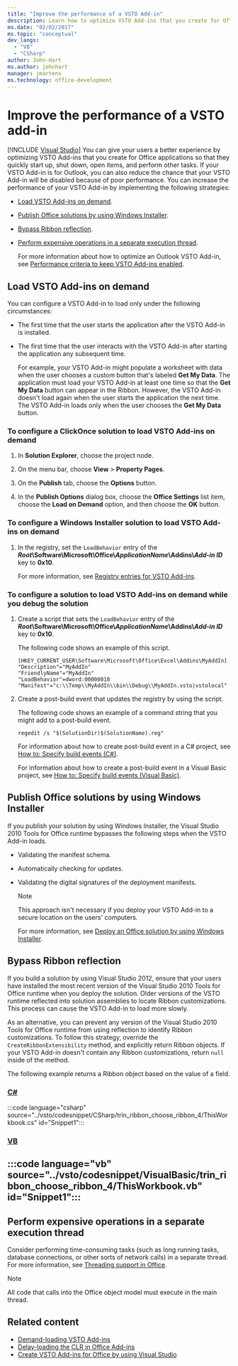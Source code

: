 ```yaml
---
title: "Improve the performance of a VSTO Add-in"
description: Learn how to optimize VSTO Add-ins that you create for Office applications so that they quickly start up, shut down, open items, and perform other tasks.
ms.date: "02/02/2017"
ms.topic: "conceptual"
dev_langs:
  - "VB"
  - "CSharp"
author: John-Hart
ms.author: johnhart
manager: jmartens
ms.technology: office-development
---
```

# Improve the performance of a VSTO add-in

 [!INCLUDE [Visual Studio](~/includes/applies-to-version/vs-windows-only.md)]
  You can give your users a better experience by optimizing VSTO Add-ins that you create for Office applications so that they quickly start up, shut down, open items, and perform other tasks. If your VSTO Add-in is for Outlook, you can also reduce the chance that your VSTO Add-in will be disabled because of poor performance. You can increase the performance of your VSTO Add-in by implementing the following strategies:

- [Load VSTO Add-ins on demand](#Load).

- [Publish Office solutions by using Windows Installer](#Publish).

- [Bypass Ribbon reflection](#Bypass).

- [Perform expensive operations in a separate execution thread](#Perform).

  For more information about how to optimize an Outlook VSTO Add-in, see [Performance criteria to keep VSTO Add-ins enabled](/previous-versions/office/jj228679(v=office.15)#performance-criteria-for-keeping-add-ins-enabled).

## <a name="Load"></a> Load VSTO Add-ins on demand
 You can configure a VSTO Add-in to load only under the following circumstances:

- The first time that the user starts the application after the VSTO Add-in is installed.

- The first time that the user interacts with the VSTO Add-in after starting the application any subsequent time.

  For example, your VSTO Add-in might populate a worksheet with data when the user chooses a custom button that's labeled **Get My Data**. The application must load your VSTO Add-in at least one time so that the **Get My Data** button can appear in the Ribbon. However, the VSTO Add-in doesn't load again when the user starts the application the next time. The VSTO Add-in loads only when the user chooses the **Get My Data** button.

### To configure a ClickOnce solution to load VSTO Add-ins on demand

1. In **Solution Explorer**, choose the project node.

2. On the menu bar, choose **View** > **Property Pages**.

3. On the **Publish** tab, choose the **Options** button.

4. In the **Publish Options** dialog box, choose the **Office Settings** list item, choose the **Load on Demand** option, and then choose the **OK** button.

### To configure a Windows Installer solution to load VSTO Add-ins on demand

1. In the registry, set the `LoadBehavior` entry of the **_Root_\Software\Microsoft\Office\\_ApplicationName_\Addins\\_Add-in ID_** key to **0x10**.

     For more information, see [Registry entries for VSTO Add-ins](../vsto/registry-entries-for-vsto-add-ins.md).

### To configure a solution to load VSTO Add-ins on demand while you debug the solution

1. Create a script that sets the `LoadBehavior` entry of the **_Root_\Software\Microsoft\Office\\_ApplicationName_\Addins\\_Add-in ID_** key to **0x10**.

     The following code shows an example of this script.

    ```cmd/sh
    [HKEY_CURRENT_USER\Software\Microsoft\Office\Excel\Addins\MyAddIn]
    "Description"="MyAddIn"
    "FriendlyName"="MyAddIn"
    "LoadBehavior"=dword:00000010
    "Manifest"="c:\\Temp\\MyAddIn\\bin\\Debug\\MyAddIn.vsto|vstolocal"

    ```

2. Create a post-build event that updates the registry by using the script.

     The following code shows an example of a command string that you might add to a post-build event.

    ```cmd/sh
    regedit /s "$(SolutionDir)$(SolutionName).reg"

    ```

     For information about how to create post-build event in a C# project, see [How to: Specify build events &#40;C&#35;&#41;](../ide/how-to-specify-build-events-csharp.md).

     For information about how to create a post-build event in a Visual Basic project, see [How to: Specify build events &#40;Visual Basic&#41;](../ide/how-to-specify-build-events-visual-basic.md).

## <a name="Publish"></a> Publish Office solutions by using Windows Installer
 If you publish your solution by using Windows Installer, the Visual Studio 2010 Tools for Office runtime bypasses the following steps when the VSTO Add-in loads.

- Validating the manifest schema.

- Automatically checking for updates.

- Validating the digital signatures of the deployment manifests.

  > [!NOTE]
  > This approach isn't necessary if you deploy your VSTO Add-in to a secure location on the users' computers.

  For more information, see [Deploy an Office solution by using Windows Installer](../vsto/deploying-a-vsto-solution-by-using-windows-installer.md).

## <a name="Bypass"></a> Bypass Ribbon reflection
 If you build a solution by using Visual Studio 2012, ensure that your users have installed the most recent version of the Visual Studio 2010 Tools for Office runtime when you deploy the solution. Older versions of the VSTO runtime reflected into solution assemblies to locate Ribbon customizations. This process can cause the VSTO Add-in to load more slowly.

 As an alternative, you can prevent any version of the Visual Studio 2010 Tools for Office runtime from using reflection to identify Ribbon customizations. To follow this strategy, override the `CreateRibbonExtensibility` method, and explicitly return Ribbon objects. If your VSTO Add-in doesn't contain any Ribbon customizations, return `null` inside of the method.

 The following example returns a Ribbon object based on the value of a field.

 ### [C#](#tab/csharp)
 :::code language="csharp" source="../vsto/codesnippet/CSharp/trin_ribbon_choose_ribbon_4/ThisWorkbook.cs" id="Snippet1":::

 ### [VB](#tab/vb)
 :::code language="vb" source="../vsto/codesnippet/VisualBasic/trin_ribbon_choose_ribbon_4/ThisWorkbook.vb" id="Snippet1":::
 ---

## <a name="Perform"></a> Perform expensive operations in a separate execution thread
 Consider performing time-consuming tasks (such as long running tasks, database connections, or other sorts of network calls) in a separate thread. For more information, see [Threading support in Office](../vsto/threading-support-in-office.md).

> [!NOTE]
> All code that calls into the Office object model must execute in the main thread.

## Related content

- [Demand-loading VSTO Add-ins](/archive/blogs/andreww/demand-loading-vsto-add-ins)
- [Delay-loading the CLR in Office Add-ins](/archive/blogs/andreww/delay-loading-the-clr-in-office-add-ins)
- [Create VSTO Add-ins for Office by using Visual Studio](create-vsto-add-ins-for-office-by-using-visual-studio.md)